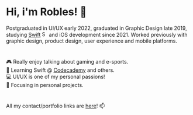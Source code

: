 # Hi, i'm Robles! 👋

Postgraduated in UI/UX early 2022, graduated in Graphic Design late 2019, studying [Swift](https://www.swift.org/about/) <img alt="Swift icon" src="https://cdn-icons-png.flaticon.com/512/732/732250.png" width="15" height="15"/> and iOS development since 2021. Worked previously with graphic design, product design, user experience and mobile platforms.
#
🎮 Really enjoy talking about gaming and e-sports. <br>
🍎 Learning Swift @ [Codecademy](https://www.codecademy.com/learn/paths/ios-developer) and others. <br>
💻 UI/UX is one of my personal passions! <br>
🔎 Focusing in personal projects.
#
All my contact/portfolio links are <a href="https://linktr.ee/robles">here</a>! 📫
